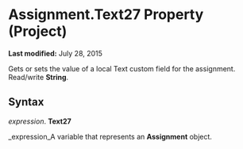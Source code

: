 
# Assignment.Text27 Property (Project)

 **Last modified:** July 28, 2015

Gets or sets the value of a local Text custom field for the assignment. Read/write  **String**.

## Syntax

 _expression_. **Text27**

 _expression_A variable that represents an  **Assignment** object.

